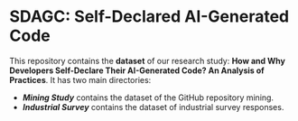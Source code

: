 # SDAGC: Self-Declared AI-Generated Code
This repository contains the **dataset** of our research study: **How and Why Developers Self-Declare Their AI-Generated Code? An Analysis of Practices**. It has two main directories: 

- ***Mining Study*** contains the dataset of the GitHub repository mining.
- ***Industrial Survey*** contains the dataset of industrial survey responses.
